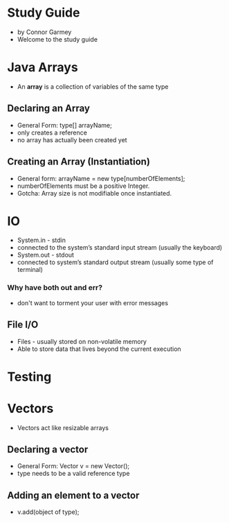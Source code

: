 # Study Guide
- by Connor Garmey
- Welcome to the study guide

# Java Arrays
- An **array** is a collection of variables of the same type

## Declaring an Array
- General Form: type[] arrayName;
- only creates a reference
- no array has  actually been created yet

## Creating an Array (Instantiation)
- General form:  arrayName = new type[numberOfElements];
- numberOfElements must be a positive Integer.
- Gotcha: Array size is not modifiable once instantiated.

# IO
- System.in - stdin
- connected to the system’s standard input stream (usually the keyboard)
- System.out - stdout
- connected to system’s standard output stream (usually some type of terminal)

### Why have both out and err?
- don't want to torment your user with error messages

## File I/O
- Files - usually stored on non-volatile memory
- Able to store data that lives beyond the current execution

# Testing

# Vectors
- Vectors act like resizable arrays

## Declaring a vector
- General Form: Vector<type> v = new Vector();
- type needs to be a valid reference type

## Adding an element to a vector
- v.add(object of type);
